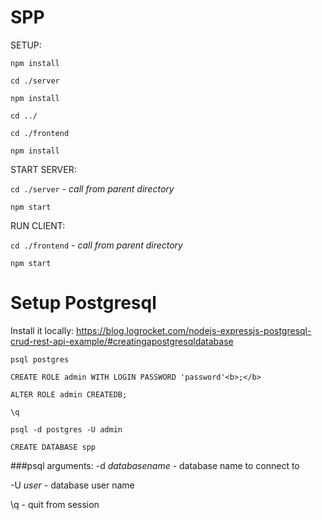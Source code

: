 # SPP

SETUP:

`npm install`

`cd ./server`

`npm install`

`cd ../`

`cd ./frontend`

`npm install`

START SERVER:

`cd ./server` - *call from parent directory*

`npm start`

RUN CLIENT:

`cd ./frontend` - *call from parent directory*

`npm start`


# Setup Postgresql

Install it locally: https://blog.logrocket.com/nodejs-expressjs-postgresql-crud-rest-api-example/#creatingapostgresqldatabase

`psql postgres`

`CREATE ROLE admin WITH LOGIN PASSWORD 'password'<b>;</b>`

`ALTER ROLE admin CREATEDB;`

`\q`

`psql -d postgres -U admin`

`CREATE DATABASE spp`

###psql arguments:
-d *databasename* - database name to connect to </p>
-U *user* - database user name </p>
\q - quit from session </p>
